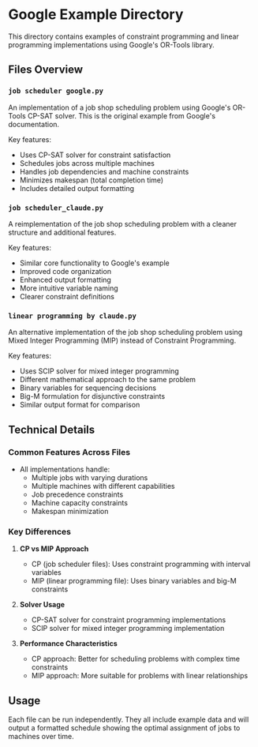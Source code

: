 # Google Example Directory

This directory contains examples of constraint programming and linear programming implementations using Google's OR-Tools library.

## Files Overview

### `job scheduler google.py`
An implementation of a job shop scheduling problem using Google's OR-Tools CP-SAT solver. This is the original example from Google's documentation.

Key features:
- Uses CP-SAT solver for constraint satisfaction
- Schedules jobs across multiple machines
- Handles job dependencies and machine constraints
- Minimizes makespan (total completion time)
- Includes detailed output formatting

### `job scheduler_claude.py`
A reimplementation of the job shop scheduling problem with a cleaner structure and additional features.

Key features:
- Similar core functionality to Google's example
- Improved code organization
- Enhanced output formatting
- More intuitive variable naming
- Clearer constraint definitions

### `linear programming by claude.py`
An alternative implementation of the job shop scheduling problem using Mixed Integer Programming (MIP) instead of Constraint Programming.

Key features:
- Uses SCIP solver for mixed integer programming
- Different mathematical approach to the same problem
- Binary variables for sequencing decisions
- Big-M formulation for disjunctive constraints
- Similar output format for comparison

## Technical Details

### Common Features Across Files
- All implementations handle:
  - Multiple jobs with varying durations
  - Multiple machines with different capabilities
  - Job precedence constraints
  - Machine capacity constraints
  - Makespan minimization

### Key Differences
1. **CP vs MIP Approach**
   - CP (job scheduler files): Uses constraint programming with interval variables
   - MIP (linear programming file): Uses binary variables and big-M constraints

2. **Solver Usage**
   - CP-SAT solver for constraint programming implementations
   - SCIP solver for mixed integer programming implementation

3. **Performance Characteristics**
   - CP approach: Better for scheduling problems with complex time constraints
   - MIP approach: More suitable for problems with linear relationships

## Usage
Each file can be run independently. They all include example data and will output a formatted schedule showing the optimal assignment of jobs to machines over time.
